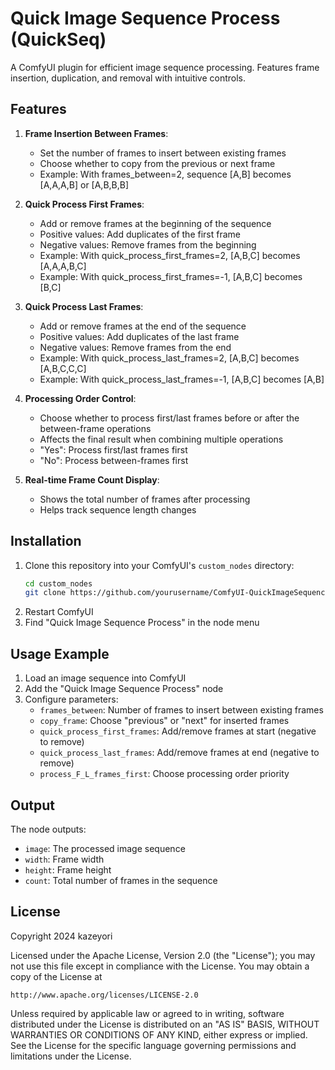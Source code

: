 # Quick Image Sequence Process (QuickSeq)

A ComfyUI plugin for efficient image sequence processing. Features frame insertion, duplication, and removal with intuitive controls.



## Features

1. **Frame Insertion Between Frames**:
   - Set the number of frames to insert between existing frames
   - Choose whether to copy from the previous or next frame
   - Example: With frames_between=2, sequence [A,B] becomes [A,A,A,B] or [A,B,B,B]

2. **Quick Process First Frames**:
   - Add or remove frames at the beginning of the sequence
   - Positive values: Add duplicates of the first frame
   - Negative values: Remove frames from the beginning
   - Example: With quick_process_first_frames=2, [A,B,C] becomes [A,A,A,B,C]
   - Example: With quick_process_first_frames=-1, [A,B,C] becomes [B,C]

3. **Quick Process Last Frames**:
   - Add or remove frames at the end of the sequence
   - Positive values: Add duplicates of the last frame
   - Negative values: Remove frames from the end
   - Example: With quick_process_last_frames=2, [A,B,C] becomes [A,B,C,C,C]
   - Example: With quick_process_last_frames=-1, [A,B,C] becomes [A,B]

4. **Processing Order Control**:
   - Choose whether to process first/last frames before or after the between-frame operations
   - Affects the final result when combining multiple operations
   - "Yes": Process first/last frames first
   - "No": Process between-frames first

5. **Real-time Frame Count Display**:
   - Shows the total number of frames after processing
   - Helps track sequence length changes

## Installation

1. Clone this repository into your ComfyUI's `custom_nodes` directory:
   ```bash
   cd custom_nodes
   git clone https://github.com/yourusername/ComfyUI-QuickImageSequenceProcess.git
   ```
2. Restart ComfyUI
3. Find "Quick Image Sequence Process" in the node menu

## Usage Example

1. Load an image sequence into ComfyUI
2. Add the "Quick Image Sequence Process" node
3. Configure parameters:
   - `frames_between`: Number of frames to insert between existing frames
   - `copy_frame`: Choose "previous" or "next" for inserted frames
   - `quick_process_first_frames`: Add/remove frames at start (negative to remove)
   - `quick_process_last_frames`: Add/remove frames at end (negative to remove)
   - `process_F_L_frames_first`: Choose processing order priority

## Output

The node outputs:
- `image`: The processed image sequence
- `width`: Frame width
- `height`: Frame height
- `count`: Total number of frames in the sequence

## License

Copyright 2024 kazeyori

Licensed under the Apache License, Version 2.0 (the "License");
you may not use this file except in compliance with the License.
You may obtain a copy of the License at

    http://www.apache.org/licenses/LICENSE-2.0

Unless required by applicable law or agreed to in writing, software
distributed under the License is distributed on an "AS IS" BASIS,
WITHOUT WARRANTIES OR CONDITIONS OF ANY KIND, either express or implied.
See the License for the specific language governing permissions and
limitations under the License.

